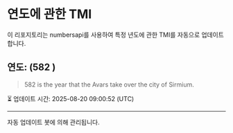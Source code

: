 
# 연도에 관한 TMI

이 리포지토리는 numbersapi를 사용하여 특정 년도에 관한 TMI를 자동으로 업데이트합니다.

## 연도: (582 )
> 582 is the year that the Avars take over the city of Sirmium.

⏳ 업데이트 시간: 2025-08-20 09:00:52 (UTC)

---
자동 업데이트 봇에 의해 관리됩니다.
